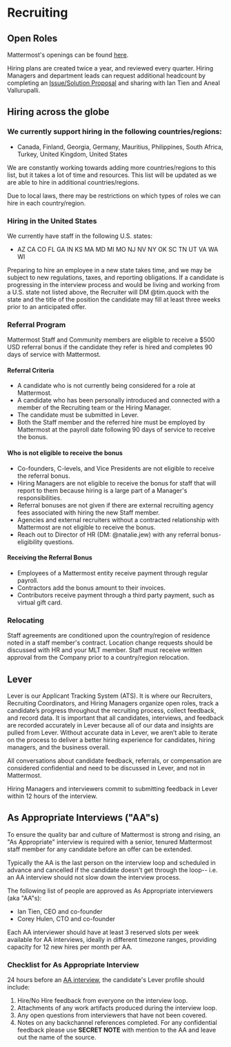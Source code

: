 # Recruiting

## Open Roles

Mattermost's openings can be found [here](https://mattermost.com/careers/).

Hiring plans are created twice a year, and reviewed every quarter. Hiring Managers and department leads can request additional headcount by completing an [Issue/Solution Proposal](https://handbook.mattermost.com/operations/operations/issue-solution) and sharing with Ian Tien and Aneal Vallurupalli.

## Hiring across the globe

### We currently support hiring in the following countries/regions:

* Canada, Finland, Georgia, Germany, Mauritius, Philippines, South Africa, Turkey, United Kingdom, United States

We are constantly working towards adding more countries/regions to this list, but it takes a lot of time and resources. This list will be updated as we are able to hire in additional countries/regions.

Due to local laws, there may be restrictions on which types of roles we can hire in each country/region.

### Hiring in the United States

We currently have staff in the following U.S. states:

* AZ CA CO FL GA IN KS MA MD MI MO NJ NV NY OK SC TN UT VA WA WI

Preparing to hire an employee in a new state takes time, and we may be subject to new regulations, taxes, and reporting obligations. If a candidate is progressing in the interview process and would be living and working from a U.S. state not listed above, the Recruiter will DM @tim.quock with the state and the title of the position the candidate may fill at least three weeks prior to an anticipated offer.

### Referral Program

Mattermost Staff and Community members are eligible to receive a $500 USD referral bonus if the candidate they refer is hired and completes 90 days of service with Mattermost.

#### Referral Criteria

* A candidate who is not currently being considered for a role at Mattermost.
* A candidate who has been personally introduced and connected with a member of the Recruiting team or the Hiring Manager.
* The candidate must be submitted in Lever.
* Both the Staff member and the referred hire must be employed by Mattermost at the payroll date following 90 days of service to receive the bonus.

#### Who is not eligible to receive the bonus

* Co-founders, C-levels, and Vice Presidents are not eligible to receive the referral bonus.
* Hiring Managers are not eligible to receive the bonus for staff that will report to them because hiring is a large part of a Manager's responsibilities.
* Referral bonuses are not given if there are external recruiting agency fees associated with hiring the new Staff member.
* Agencies and external recruiters without a contracted relationship with Mattermost are not eligible to receive the bonus.
* Reach out to Director of HR (DM: @natalie.jew) with any referral bonus-eligibility questions.

#### Receiving the Referral Bonus

* Employees of a Mattermost entity receive payment through regular payroll.
* Contractors add the bonus amount to their invoices.
* Contributors receive payment through a third party payment, such as virtual gift card.

### Relocating

Staff agreements are conditioned upon the country/region of residence noted in a staff member's contract. Location change requests should be discussed with HR and your MLT member. Staff must receive written approval from the Company prior to a country/region relocation.

## Lever

Lever is our Applicant Tracking System \(ATS\). It is where our Recruiters, Recruiting Coordinators, and Hiring Managers organize open roles, track a candidate’s progress throughout the recruiting process, collect feedback, and record data. It is important that all candidates, interviews, and feedback are recorded accurately in Lever because all of our data and insights are pulled from Lever. Without accurate data in Lever, we aren’t able to iterate on the process to deliver a better hiring experience for candidates, hiring managers, and the business overall.

All conversations about candidate feedback, referrals, or compensation are considered confidential and need to be discussed in Lever, and not in Mattermost.

Hiring Managers and interviewers commit to submitting feedback in Lever within 12 hours of the interview.

## As Appropriate Interviews \("AA"s\)

To ensure the quality bar and culture of Mattermost is strong and rising, an "As Appropriate" interview is required with a senior, tenured Mattermost staff member for any candidate before an offer can be extended.

Typically the AA is the last person on the interview loop and scheduled in advance and cancelled if the candidate doesn't get through the loop-- i.e. an AA interview should not slow down the interview process.

The following list of people are approved as As Appropriate interviewers \(aka "AA"s\):

* Ian Tien, CEO and co-founder
* Corey Hulen, CTO and co-founder

Each AA interviewer should have at least 3 reserved slots per week available for AA interviews, ideally in different timezone ranges, providing capacity for 12 new hires per month per AA.

### Checklist for As Appropriate Interview

24 hours before an [AA interview](recruiting.md#as-appropriate-interviews-aa-s), the candidate's Lever profile should include:

1. Hire/No Hire feedback from everyone on the interview loop.
2. Attachments of any work artifacts produced during the interview loop.
3. Any open questions from interviewers that have not been covered.
4. Notes on any backchannel references completed. For any confidential feedback please use **SECRET NOTE** with mention to the AA and leave out the name of the source.
